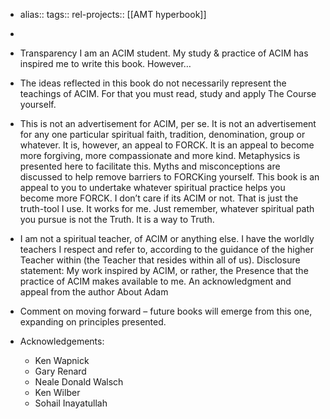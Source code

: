 - alias::
  tags:: 
  rel-projects:: [[AMT hyperbook]]
 
-
- Transparency
  I am an ACIM student. My study & practice of ACIM has inspired me to write this book.
  However…
- The ideas reflected in this book do not necessarily represent the teachings of ACIM. For that you must read, study and apply The Course yourself.
- This is not an advertisement for ACIM, per se. It is not an advertisement for any one particular spiritual faith, tradition, denomination, group or whatever.
  It is, however, an appeal to FORCK. It is an appeal to become more forgiving, more compassionate and more kind. Metaphysics is presented here to facilitate this. Myths and misconceptions are discussed to help remove barriers to FORCKing yourself. This book is an appeal to you to undertake whatever spiritual practice helps you become more FORCK. I don’t care if its ACIM or not. That is just the truth-tool I use. It works for me. Just remember, whatever spiritual path you pursue is not the Truth. It is a way to Truth.
- I am not a spiritual teacher, of ACIM or anything else. I have the worldly teachers I respect and refer to, according to the guidance of the higher Teacher within (the Teacher that resides within all of us).
  Disclosure statement: My work inspired by ACIM, or rather, the Presence that the practice of ACIM makes available to me.
  An acknowledgment and appeal from the author
  About Adam
- Comment on moving forward – future books will emerge from this one, expanding on principles presented.
- Acknowledgements:
	- Ken Wapnick
	- Gary Renard
	- Neale Donald Walsch
	- Ken Wilber
	- Sohail Inayatullah